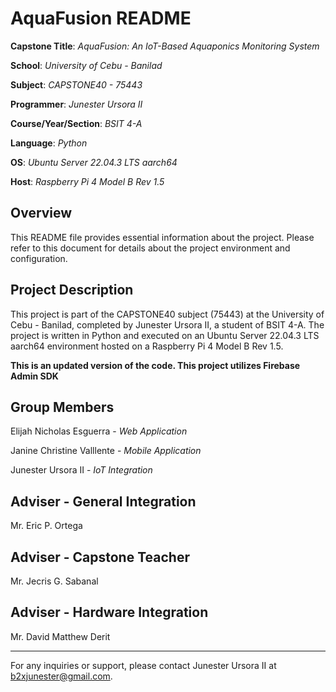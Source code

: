 # AquaFusion README

**Capstone Title**: *AquaFusion: An IoT-Based Aquaponics Monitoring System*

**School**: *University of Cebu - Banilad*

**Subject**: *CAPSTONE40 - 75443*

**Programmer**: *Junester Ursora II*

**Course/Year/Section**: *BSIT 4-A*

**Language**: *Python*

**OS**: *Ubuntu Server 22.04.3 LTS aarch64*

**Host**: *Raspberry Pi 4 Model B Rev 1.5*

## Overview

This README file provides essential information about the project. Please refer to this document for details about the project environment and configuration.

## Project Description

This project is part of the CAPSTONE40 subject (75443) at the University of Cebu - Banilad, completed by Junester Ursora II, a student of BSIT 4-A. The project is written in Python and executed on an Ubuntu Server 22.04.3 LTS aarch64 environment hosted on a Raspberry Pi 4 Model B Rev 1.5. 

**This is an updated version of the code. This project utilizes Firebase Admin SDK**

## Group Members 
Elijah Nicholas Esguerra - *Web Application*

Janine Christine Valllente - *Mobile Application*

Junester Ursora II - *IoT Integration*

## Adviser - General Integration
Mr. Eric P. Ortega

## Adviser - Capstone Teacher
Mr. Jecris G. Sabanal

## Adviser - Hardware Integration
Mr. David Matthew Derit

---

For any inquiries or support, please contact Junester Ursora II at [b2xjunester@gmail.com](mailto:b2xjunester@gmail.com).
